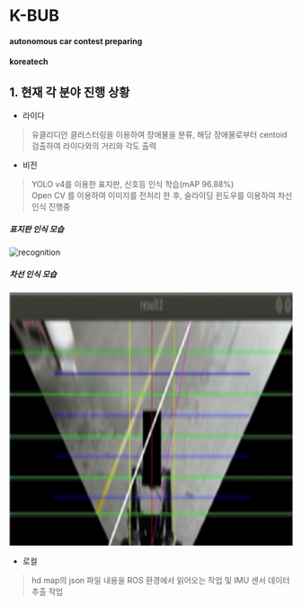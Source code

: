 # K-BUB
#### autonomous car contest preparing
#### koreatech

## 1. 현재 각 분야 진행 상황

* 라이다
> 유클리디안 클러스터링을 이용하여 장애물을 분류, 해당 장애물로부터 centoid 검출하여 라이다와의 거리와 각도 출력

* 비전
> YOLO v4를 이용한 표지판, 신호등 인식 학습(mAP 96.88%)  
> Open CV 를 이용하여 이미지를 전처리 한 후, 슬라이딩 윈도우를 이용하여 차선인식 진행중

##### 표지판 인식 모습

<img src="/Vision/vision/image/recognition.jpg" width="900px" height="450px" title="vision" alt="recognition"></img><br/>

##### 차선 인식 모습
<img src="/Vision/vision/image/image01.png" width="900px" height="450px" title="vision" alt="recognition"></img><br/>

* 로컬
> hd map의 json 파일 내용을 ROS 환경에서 읽어오는 작업 및 IMU 센서 데이터 추출 작업
